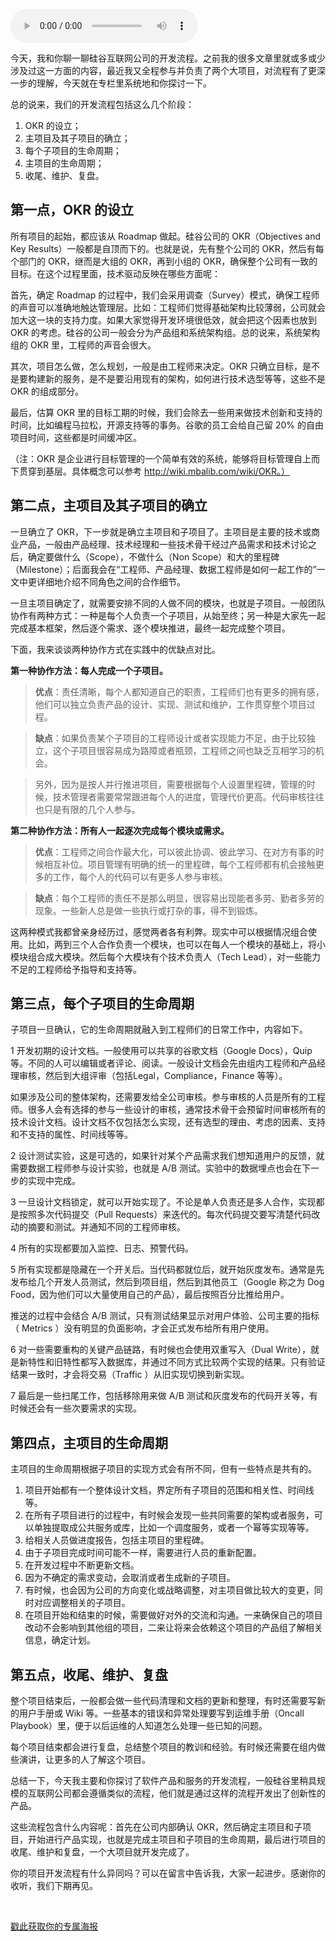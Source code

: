 <audio title="29 _ 说说硅谷互联网公司的开发流程" src="https://static001.geekbang.org/resource/audio/76/7b/7668c874bd98d43a9f1f495c6883cb7b.mp3" controls="controls"></audio> 
<p>今天，我和你聊一聊硅谷互联网公司的开发流程。之前我的很多文章里就或多或少涉及过这一方面的内容，最近我又全程参与并负责了两个大项目，对流程有了更深一步的理解，今天就在专栏里系统地和你探讨一下。</p>
<p>总的说来，我们的开发流程包括这么几个阶段：</p>
<ol>
<li>OKR 的设立；</li>
<li>主项目及其子项目的确立；</li>
<li>每个子项目的生命周期；</li>
<li>主项目的生命周期；</li>
<li>收尾、维护、复盘。</li>
</ol>
<h2>第一点，OKR 的设立</h2>
<p>所有项目的起始，都应该从 Roadmap 做起。硅谷公司的 OKR（Objectives and Key Results）一般都是自顶而下的。也就是说，先有整个公司的 OKR，然后有每个部门的 OKR，继而是大组的 OKR，再到小组的 OKR，确保整个公司有一致的目标。在这个过程里面，技术驱动反映在哪些方面呢：</p>
<p>首先，确定 Roadmap 的过程中，我们会采用调查（Survey）模式，确保工程师的声音可以准确地触达管理层。比如：工程师们觉得基础架构比较薄弱，公司就会加大这一块的支持力度。如果大家觉得开发环境很低效，就会把这个因素也放到 OKR 的考虑。硅谷的公司一般会分为产品组和系统架构组。总的说来，系统架构组的 OKR 里，工程师的声音会很大。</p>
<p>其次，项目怎么做，怎么规划，一般是由工程师来决定。OKR 只确立目标，是不是要构建新的服务，是不是要沿用现有的架构，如何进行技术选型等等，这些不是 OKR 的组成部分。</p>
<p>最后，估算 OKR 里的目标工期的时候，我们会除去一些用来做技术创新和支持的时间，比如编程马拉松，开源支持等的事务。谷歌的员工会给自己留 20% 的自由项目时间，这些都是时间缓冲区。</p>
<p>（注：OKR 是企业进行目标管理的一个简单有效的系统，能够将目标管理自上而下贯穿到基层。具体概念可以参考 <a href="http://wiki.mbalib.com/wiki/OKR%E3%80%82%EF%BC%89">http://wiki.mbalib.com/wiki/OKR。）</a></p>
<!-- [[[read_end]]] -->
<h2>第二点，主项目及其子项目的确立</h2>
<p>一旦确立了 OKR，下一步就是确立主项目和子项目了。主项目是主要的技术或商业产品，一般由产品经理、技术经理和一些技术骨干经过产品需求和技术讨论之后，确定要做什么（Scope），不做什么（Non Scope）和大的里程碑（Milestone）；后面我会在“工程师、产品经理、数据工程师是如何一起工作的”一文中更详细地介绍不同角色之间的合作细节。</p>
<p>一旦主项目确定了，就需要安排不同的人做不同的模块，也就是子项目。一般团队协作有两种方式：一种是每个人负责一个子项目，从始至终；另一种是大家先一起完成基本框架，然后逐个需求、逐个模块推进，最终一起完成整个项目。</p>
<p>下面，我来谈谈两种协作方式在实践中的优缺点对比。</p>
<p><strong>第一种协作方法：每人完成一个子项目。</strong></p>
<blockquote>
<p><strong>优点</strong>：责任清晰，每个人都知道自己的职责，工程师们也有更多的拥有感，他们可以独立负责产品的设计、实现、测试和维护，工作贯穿整个项目过程。</p>
</blockquote>
<blockquote>
<p><strong>缺点</strong>：如果负责某个子项目的工程师设计或者实现能力不足，由于比较独立，这个子项目很容易成为路障或者瓶颈，工程师之间也缺乏互相学习的机会。</p>
</blockquote>
<blockquote>
<p>另外，因为是按人并行推进项目，需要根据每个人设置里程碑，管理的时候，技术管理者需要常常跟进每个人的进度，管理代价更高。代码审核往往也只是有限的几个人参与。</p>
</blockquote>
<p><strong>第二种协作方法：所有人一起逐次完成每个模块或需求。</strong></p>
<blockquote>
<p><strong>优点</strong>：工程师之间合作最大化，可以彼此协调、彼此学习、在对方有事的时候相互补位。项目管理有明确的统一的里程碑，每个工程师都有机会接触更多的工作，每个人的代码可以有更多人参与审核。</p>
</blockquote>
<blockquote>
<p><strong>缺点</strong>：每个工程师的责任不是那么明显，很容易出现能者多劳、勤者多劳的现象。一些新人总是做一些执行或打杂的事，得不到锻炼。</p>
</blockquote>
<p>这两种模式我都曾亲身经历过，感觉两者各有利弊。现实中可以根据情况组合使用。比如，两到三个人合作负责一个模块，也可以在每人一个模块的基础上，将小模块组合成大模块。然后每个大模块有个技术负责人（Tech Lead），对一些能力不足的工程师给予指导和支持等。</p>
<h2>第三点，每个子项目的生命周期</h2>
<p>子项目一旦确认，它的生命周期就融入到工程师们的日常工作中，内容如下。</p>
<p>1 开发初期的设计文档。一般使用可以共享的谷歌文档（Google Docs），Quip 等。不同的人可以编辑或者评论、阅读。一般设计文档会先由组内工程师和产品经理审核，然后到大组评审（包括Legal，Compliance，Finance 等等）。</p>
<p>如果涉及公司的整体架构，还需要发给全公司审核。参与审核的人员是所有的工程师。很多人会有选择的参与一些设计的审核，通常技术骨干会预留时间审核所有的技术设计文档。设计文档不仅包括怎么实现，还有选型的理由、考虑的因素、支持和不支持的属性、时间线等等。</p>
<p>2 设计测试实验，这是可选的，如果针对某个产品需求我们想知道用户的反馈，就需要数据工程师参与设计实验，也就是 A/B 测试。实验中的数据埋点也会在下一步的实现中完成。</p>
<p>3 一旦设计文档锁定，就可以开始实现了。不论是单人负责还是多人合作，实现都是按照多次代码提交（Pull Requests）来迭代的。每次代码提交要写清楚代码改动的摘要和测试。并通知不同的工程师审核。</p>
<p>4 所有的实现都要加入监控、日志、预警代码。</p>
<p>5 所有实现都是隐藏在一个开关后。当代码都就位后，就开始灰度发布。通常是先发布给几个开发人员测试，然后到项目组，然后到其他员工（Google 称之为 Dog Food，因为他们可以大量使用自己的产品），最后按照百分比推给用户。</p>
<p>推送的过程中会结合 A/B 测试，只有测试结果显示对用户体验、公司主要的指标（ Metrics ）没有明显的负面影响，才会正式发布给所有用户使用。</p>
<p>6 对一些需要重构的关键产品链路，有时候也会使用双重写入（Dual Write），就是新特性和旧特性都写入数据库，并通过不同方式比较两个实现的结果。只有验证结果一致时，才会将交易（Traffic ）从旧实现切换到新实现。</p>
<p>7 最后是一些扫尾工作，包括移除用来做 A/B 测试和灰度发布的代码开关等，有时候还会有一些次要需求的实现。</p>
<h2>第四点，主项目的生命周期</h2>
<p>主项目的生命周期根据子项目的实现方式会有所不同，但有一些特点是共有的。</p>
<ol>
<li>项目开始都有一个整体设计文档，界定所有子项目的范围和相关性、时间线等。</li>
<li>在所有子项目进行的过程中，有时候会发现一些共同需要的架构或者服务，可以单独提取成公共服务或库，比如一个调度服务，或者一个幂等实现等等。</li>
<li>给相关人员做进度报告，包括主项目的里程碑。</li>
<li>由于子项目完成时间可能不一样，需要进行人员的重新配置。</li>
<li>在开发过程中不断更新文档。</li>
<li>因为不确定的需求变动，会取消或者生成新的子项目。</li>
<li>有时候，也会因为公司的方向变化或战略调整，对主项目做比较大的变更，同时对应调整相关的子项目。</li>
<li>在项目开始和结束的时候，需要做好对外的交流和沟通。一来确保自己的项目改动不会影响到其他组的项目，二来让将来会依赖这个项目的产品组了解相关信息，确定计划。</li>
</ol>
<h2>第五点，收尾、维护、复盘</h2>
<p>整个项目结束后，一般都会做一些代码清理和文档的更新和整理，有时还需要写新的用户手册或 Wiki 等。一些基本的错误和异常处理要写到运维手册（Oncall Playbook）里，便于以后运维的人知道怎么处理一些已知的问题。</p>
<p>每个项目结束都会进行复盘，总结整个项目的教训和经验。有时候还需要在组内做些演讲，让更多的人了解这个项目。</p>
<p>总结一下，今天我主要和你探讨了软件产品和服务的开发流程，一般硅谷里稍具规模的互联网公司都会遵循类似的流程，他们就是通过这样的流程开发出了创新性的产品。</p>
<p>这些流程包含什么内容呢：首先在公司内部确认 OKR，然后确定主项目和子项目，开始进行产品实现，也就是完成主项目和子项目的生命周期，最后进行项目的收尾、维护和复盘，一个大项目就开发完成了。</p>
<p>你的项目开发流程有什么异同吗？可以在留言中告诉我，大家一起进步。感谢你的收听，我们下期再见。</p>
<p><br> </p>
<p><a href="https://time.geekbang.org/activity/sale-poster?utm_source=app&amp;utm_medium=zhuyun-article&amp;utm_campaign=zhuyun-saleposter&amp;utm_content=zhuyun0416">戳此获取你的专属海报</a></p>
